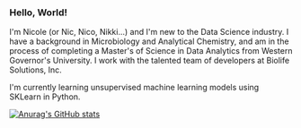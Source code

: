 ### Hello, World!

<!--
**NicPearce/NicPearce** is a ✨ _special_ ✨ repository because its `README.md` (this file) appears on your GitHub profile.
-->

I'm Nicole (or Nic, Nico, Nikki...) and I'm new to the Data Science industry. I have a background in Microbiology and Analytical Chemistry, and am in the process of completing a Master's of Science in Data Analytics from Western Governor's University. I work with the talented team of developers at Biolife Solutions, Inc.

I'm currently learning unsupervised machine learning models using SKLearn in Python.

[![Anurag's GitHub stats](https://github-readme-stats.vercel.app/api?username=NicPearce)](https://github.com/anuraghazra/github-readme-stats)
